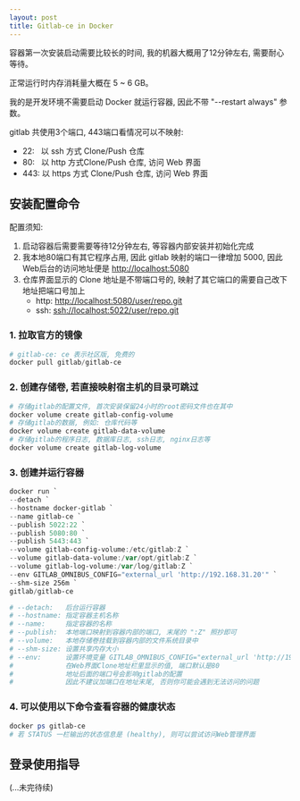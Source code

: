 ```yaml
---
layout: post
title: Gitlab-ce in Docker
---
```


容器第一次安装启动需要比较长的时间, 我的机器大概用了12分钟左右, 需要耐心等待。

正常运行时内存消耗量大概在 5 ~ 6 GB。

我的是开发环境不需要启动 Docker 就运行容器, 因此不带 "--restart always" 参数。

gitlab 共使用3个端口, 443端口看情况可以不映射:

- 22: &nbsp;&nbsp;以 ssh 方式 Clone/Push 仓库
- 80: &nbsp;&nbsp;以 http 方式Clone/Push 仓库, 访问 Web 界面
- 443: 以 https 方式 Clone/Push 仓库, 访问 Web 界面

## 安装配置命令

配置须知:

1. 启动容器后需要需要等待12分钟左右, 等容器内部安装并初始化完成
2. 我本地80端口有其它程序占用, 因此 gitlab 映射的端口一律增加 5000,
   因此Web后台的访问地址便是 [http://localhost:5080](http://localhost:5080)
3. 仓库界面显示的 Clone 地址是不带端口号的,
   映射了其它端口的需要自己改下地址把端口号加上
   - http: <http://localhost:5080/user/repo.git>
   - ssh: <ssh://localhost:5022/user/repo.git>

### 1. 拉取官方的镜像

```powershell
# gitlab-ce: ce 表示社区版, 免费的
docker pull gitlab/gitlab-ce
```

### 2. 创建存储卷, 若直接映射宿主机的目录可跳过

```powershell
# 存储gitlab的配置文件, 首次安装保留24小时的root密码文件也在其中
docker volume create gitlab-config-volume
# 存储gitlab的数据, 例如: 仓库代码等
docker volume create gitlab-data-volume
# 存储gitlab的程序日志, 数据库日志, ssh日志, nginx日志等
docker volume create gitlab-log-volume
```

### 3. 创建并运行容器

```powershell
docker run `
--detach `
--hostname docker-gitlab `
--name gitlab-ce `
--publish 5022:22 `
--publish 5080:80 `
--publish 5443:443 `
--volume gitlab-config-volume:/etc/gitlab:Z `
--volume gitlab-data-volume:/var/opt/gitlab:Z `
--volume gitlab-log-volume:/var/log/gitlab:Z `
--env GITLAB_OMNIBUS_CONFIG="external_url 'http://192.168.31.20'" `
--shm-size 256m `
gitlab/gitlab-ce

# --detach:   后台运行容器
# --hostname: 指定容器主机名称
# --name:     指定容器的名称
# --publish:  本地端口映射到容器内部的端口, 末尾的 ":Z" 照抄即可
# --volume:   本地存储卷挂载到容器内部的文件系统目录中
# --shm-size: 设置共享内存大小
# --env:      设置环境变量 GITLAB_OMNIBUS_CONFIG="external_url 'http://192.168.31.20'"
#             在Web界面Clone地址栏里显示的值, 端口默认是80
#             地址后面的端口号会影响gitlab的配置
#             因此不建议加端口在地址末尾, 否则你可能会遇到无法访问的问题
```

### 4. 可以使用以下命令查看容器的健康状态

```powershell
docker ps gitlab-ce
# 若 STATUS 一栏输出的状态信息是 (healthy), 则可以尝试访问Web管理界面
```

## 登录使用指导

(...未完待续)
